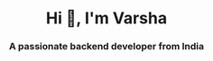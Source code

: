 <h1 align="center">Hi 👋, I'm Varsha</h1>
<h3 align="center">A passionate backend developer from India</h3>
<p align="left">
</p>
